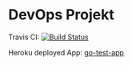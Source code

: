 
# DevOps Projekt

Travis CI: [![Build Status](https://travis-ci.org/firefly-serenity/devops_go.svg?branch=master)](https://travis-ci.org/firefly-serenity/devops_go)

Heroku deployed App: [go-test-app](https://go-getting-started0.herokuapp.com/)